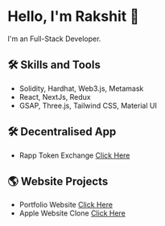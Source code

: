 # Hello, I'm Rakshit 👋

I'm an Full-Stack Developer.

## 🛠️ Skills and Tools

- Solidity, Hardhat, Web3.js, Metamask
- React, NextJs, Redux
- GSAP, Three.js, Tailwind CSS, Material UI

## 🛠️ Decentralised App

- Rapp Token Exchange [Click Here](https://soft-glade-2476.on.fleek.co/)

## 🌎 Website Projects

- Portfolio Website [Click Here](https://rkst.me/)
- Apple Website Clone [Click Here](https://appol.netlify.app/)

